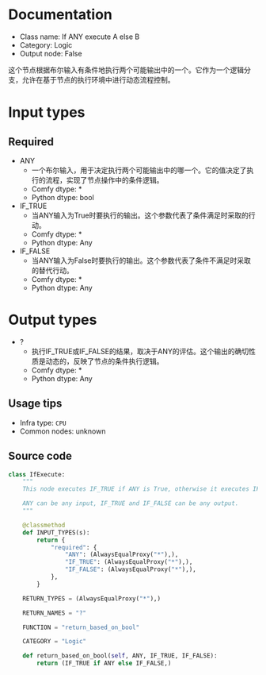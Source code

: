 
# Documentation
- Class name: If ANY execute A else B
- Category: Logic
- Output node: False

这个节点根据布尔输入有条件地执行两个可能输出中的一个。它作为一个逻辑分支，允许在基于节点的执行环境中进行动态流程控制。

# Input types
## Required
- ANY
    - 一个布尔输入，用于决定执行两个可能输出中的哪一个。它的值决定了执行的流程，实现了节点操作中的条件逻辑。
    - Comfy dtype: *
    - Python dtype: bool
- IF_TRUE
    - 当ANY输入为True时要执行的输出。这个参数代表了条件满足时采取的行动。
    - Comfy dtype: *
    - Python dtype: Any
- IF_FALSE
    - 当ANY输入为False时要执行的输出。这个参数代表了条件不满足时采取的替代行动。
    - Comfy dtype: *
    - Python dtype: Any

# Output types
- ?
    - 执行IF_TRUE或IF_FALSE的结果，取决于ANY的评估。这个输出的确切性质是动态的，反映了节点的条件执行逻辑。
    - Comfy dtype: *
    - Python dtype: Any


## Usage tips
- Infra type: `CPU`
- Common nodes: unknown


## Source code
```python
class IfExecute:
    """
    This node executes IF_TRUE if ANY is True, otherwise it executes IF_FALSE.

    ANY can be any input, IF_TRUE and IF_FALSE can be any output.
    """

    @classmethod
    def INPUT_TYPES(s):
        return {
            "required": {
                "ANY": (AlwaysEqualProxy("*"),),
                "IF_TRUE": (AlwaysEqualProxy("*"),),
                "IF_FALSE": (AlwaysEqualProxy("*"),),
            },
        }

    RETURN_TYPES = (AlwaysEqualProxy("*"),)

    RETURN_NAMES = "?"

    FUNCTION = "return_based_on_bool"

    CATEGORY = "Logic"

    def return_based_on_bool(self, ANY, IF_TRUE, IF_FALSE):
        return (IF_TRUE if ANY else IF_FALSE,)

```

